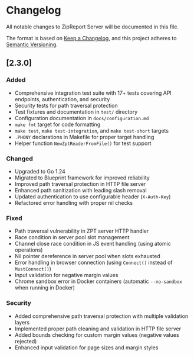 # Changelog

All notable changes to ZipReport Server will be documented in this file.

The format is based on [Keep a Changelog](https://keepachangelog.com/en/1.0.0/),
and this project adheres to [Semantic Versioning](https://semver.org/spec/v2.0.0.html).

## [2.3.0]

### Added
- Comprehensive integration test suite with 17+ tests covering API endpoints, authentication, and security
- Security tests for path traversal protection
- Test fixtures and documentation in `test/` directory
- Configuration documentation in `docs/configuration.md`
- `make fmt` target for code formatting
- `make test`, `make test-integration`, and `make test-short` targets
- `.PHONY` declarations in Makefile for proper target handling
- Helper function `NewZptReaderFromFile()` for test support

### Changed
- Upgraded to Go 1.24
- Migrated to Blueprint framework for improved reliability
- Improved path traversal protection in HTTP file server
- Enhanced path sanitization with leading slash removal
- Updated authentication to use configurable header (`X-Auth-Key`)
- Refactored error handling with proper nil checks

### Fixed
- Path traversal vulnerability in ZPT server HTTP handler
- Race condition in server pool slot management
- Channel close race condition in JS event handling (using atomic operations)
- Nil pointer dereference in server pool when slots exhausted
- Error handling in browser connection (using `Connect()` instead of `MustConnect()`)
- Input validation for negative margin values
- Chrome sandbox error in Docker containers (automatic `--no-sandbox` when running in Docker)

### Security
- Added comprehensive path traversal protection with multiple validation layers
- Implemented proper path cleaning and validation in HTTP file server
- Added bounds checking for custom margin values (negative values rejected)
- Enhanced input validation for page sizes and margin styles
